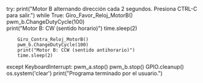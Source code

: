 try:
    print("Motor B alternando dirección cada 2 segundos. Presiona CTRL-C para salir.")
    while True:
        Giro_Favor_Reloj_MotorB()
        pwm_b.ChangeDutyCycle(100)  
        print("Motor B: CW (sentido horario)")
        time.sleep(2) 

        Giro_Contra_Reloj_MotorB()
        pwm_b.ChangeDutyCycle(100) 
        print("Motor B: CCW (sentido antihorario)")
        time.sleep(2)  
 
except KeyboardInterrupt:
    pwm_a.stop()
    pwm_b.stop()
    GPIO.cleanup()
    os.system('clear')
    print("Programa terminado por el usuario.")
